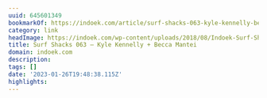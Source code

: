 ```yaml
---
uuid: 645601349
bookmarkOf: https://indoek.com/article/surf-shacks-063-kyle-kennelly-becca-mantei/
category: link
headImage: https://indoek.com/wp-content/uploads/2018/08/Indoek-Surf-Shacks-Kyle-Becca-Kennelly-Datdream-Newport-California-124.jpg
title: Surf Shacks 063 – Kyle Kennelly + Becca Mantei
domain: indoek.com
description:
tags: []
date: '2023-01-26T19:48:38.115Z'
highlights:
---
```



